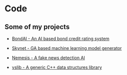 # Code

## Some of my projects

* [BondAI - An AI based bond credit rating system](https://thevipulsharma.github.io/bondai)

* [Skynet - GA based machine learning model generator](https://thevipulsharma.github.io/skynet)

* [Nemesis - A fake news detection AI](https://thevipulsharma.github.io/nemesis)

* [vslib - A generic C++ data structures library](https://thevipulsharma.github.io/vslib)
